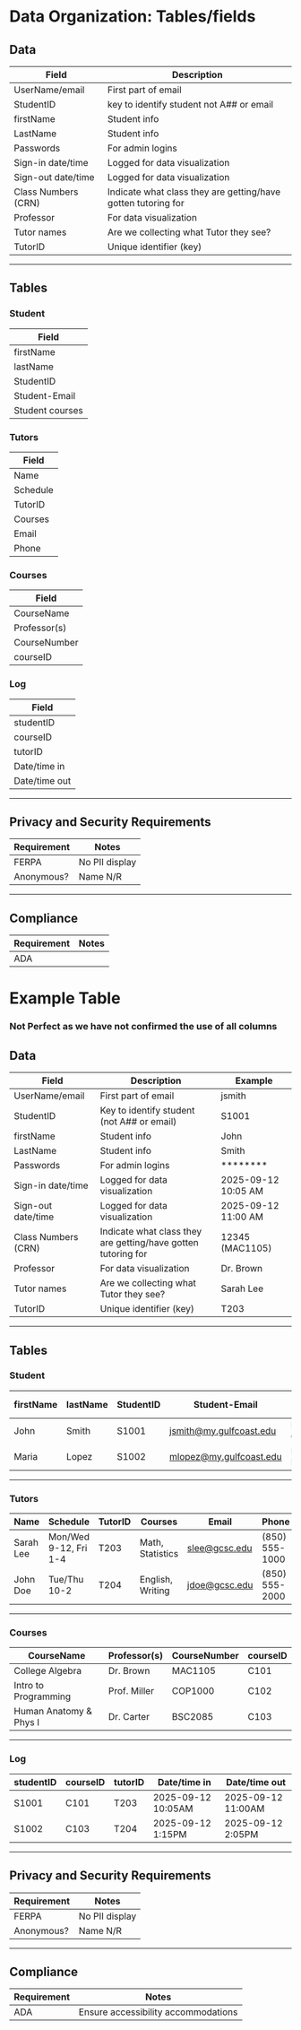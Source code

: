 # Data Organization: Tables/fields

## Data
| Field             | Description                                                   |
|-------------------|---------------------------------------------------------------|
| UserName/email    | First part of email                                           |
| StudentID         | key to identify student not A## or email                      |
| firstName         | Student info                                                  |
| LastName          | Student info                                                  |
| Passwords         | For admin logins                                              |
| Sign-in date/time | Logged for data visualization                                 |
| Sign-out date/time| Logged for data visualization                                 |
| Class Numbers (CRN)| Indicate what class they are getting/have gotten tutoring for |
| Professor         | For data visualization                                        |
| Tutor names       | Are we collecting what Tutor they see?                        |
| TutorID           | Unique identifier (key)                                       |


---

## Tables

### Student
| Field         |
|---------------|
| firstName     |
| lastName      |
| StudentID     |
| Student-Email |
|Student courses|

### Tutors
| Field    |
|----------|
| Name     |
| Schedule | 
| TutorID  | 
| Courses  |
| Email    | Not sure we need 
| Phone    | Not sure we need 

### Courses
| Field        |
|--------------|
| CourseName   |
| Professor(s) |
| CourseNumber |
| courseID     |

### Log
| Field        |
|--------------|
| studentID    |
| courseID     |
| tutorID      |
| Date/time in |
| Date/time out|

--- 

## Privacy and Security Requirements
| Requirement | Notes     |
|-------------|-----------|
| FERPA       |No PII display|
| Anonymous?  | Name N/R  |

---

## Compliance
| Requirement | Notes |
|-------------|-------|
| ADA         |       |





# Example Table
### Not Perfect as we have not confirmed the use of all columns

## Data
| Field              | Description                                                   | Example                  |
|--------------------|---------------------------------------------------------------|--------------------------|
| UserName/email     | First part of email                                           | jsmith                   |
| StudentID          | Key to identify student (not A## or email)                    | S1001                    |
| firstName          | Student info                                                  | John                     |
| LastName           | Student info                                                  | Smith                    |
| Passwords          | For admin logins                                              | ********                 |
| Sign-in date/time  | Logged for data visualization                                 | 2025-09-12 10:05 AM      |
| Sign-out date/time | Logged for data visualization                                 | 2025-09-12 11:00 AM      |
| Class Numbers (CRN)| Indicate what class they are getting/have gotten tutoring for | 12345 (MAC1105)          |
| Professor          | For data visualization                                        | Dr. Brown                |
| Tutor names        | Are we collecting what Tutor they see?                        | Sarah Lee                |
| TutorID            | Unique identifier (key)                                       | T203                     |

---

## Tables

### Student
| firstName | lastName | StudentID | Student-Email               | Student courses     |
|-----------|----------|-----------|-----------------------------|---------------------|
| John      | Smith    | S1001     | jsmith@my.gulfcoast.edu     | MAC1105, COP1000    |
| Maria     | Lopez    | S1002     | mlopez@my.gulfcoast.edu     | BSC2085, PSY2012    |

---

### Tutors
| Name      | Schedule               | TutorID | Courses          | Email            | Phone        |
|-----------|------------------------|---------|------------------|------------------|--------------|
| Sarah Lee | Mon/Wed 9-12, Fri 1-4 | T203     | Math, Statistics | slee@gcsc.edu    | (850) 555-1000 |
| John Doe  | Tue/Thu 10-2           | T204    | English, Writing | jdoe@gcsc.edu    | (850) 555-2000 |

---

### Courses
| CourseName             | Professor(s) | CourseNumber | courseID |
|-------------------------|--------------|--------------|----------|
| College Algebra         | Dr. Brown    | MAC1105      | C101     |
| Intro to Programming    | Prof. Miller | COP1000      | C102     |
| Human Anatomy & Phys I  | Dr. Carter   | BSC2085      | C103     |

---

### Log
| studentID | courseID | tutorID | Date/time in       | Date/time out      |
|-----------|----------|---------|--------------------|--------------------|
| S1001     | C101     | T203    | 2025-09-12 10:05AM | 2025-09-12 11:00AM |
| S1002     | C103     | T204    | 2025-09-12 1:15PM  | 2025-09-12 2:05PM  |

---

## Privacy and Security Requirements
| Requirement | Notes          |
|-------------|----------------|
| FERPA       | No PII display |
| Anonymous?  | Name N/R       |

---

## Compliance
| Requirement | Notes                                 |
|-------------|---------------------------------------|
| ADA         | Ensure accessibility accommodations   |


